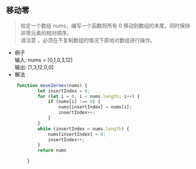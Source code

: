 ## 移动零  
> 给定一个数组 nums，编写一个函数将所有 0 移动到数组的末尾，同时保持非零元素的相对顺序。  
>请注意 ，必须在不复制数组的情况下原地对数组进行操作。    

- 例子  
输入: nums = [0,1,0,3,12]  
输出: [1,3,12,0,0]  
- 解法  
```js
    function moveZeroes(nums) {
            let insertIndex = 0;
            for (let i = 0; i < nums.length; i++) {
                if (nums[i] !== 0) {
                    nums[insertIndex] = nums[i];
                    insertIndex++;
                }
            }
            while (insertIndex < nums.length) {
                nums[insertIndex] = 0;
                insertIndex++;
            }
            return nums

        }

```